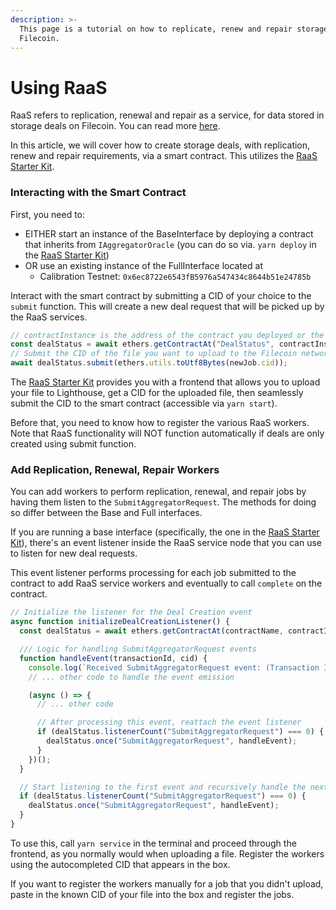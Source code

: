 ```yaml
---
description: >-
  This page is a tutorial on how to replicate, renew and repair storage deals on
  Filecoin.
---
```


# Using RaaS

RaaS refers to replication, renewal and repair as a service, for data stored in storage deals on Filecoin. You can read more [here](../programmatic-storage/raas-interfaces.md).

In this article, we will cover how to create storage deals, with replication, renew and repair requirements, via a smart contract. This utilizes the [RaaS Starter Kit](https://github.com/filecoin-project/raas-starter-kit).

### Interacting with the Smart Contract

First, you need to:

* EITHER start an instance of the BaseInterface by deploying a contract that inherits from `IAggregatorOracle` (you can do so via. `yarn deploy` in the [RaaS Starter Kit](https://github.com/filecoin-project/raas-starter-kit))
* OR use an existing instance of the FullInterface located at
  * Calibration Testnet: `0x6ec8722e6543fB5976a547434c8644b51e24785b`

Interact with the smart contract by submitting a CID of your choice to the `submit` function. This will create a new deal request that will be picked up by the RaaS services.

```javascript
// contractInstance is the address of the contract you deployed or the FullInterface address above.
const dealStatus = await ethers.getContractAt("DealStatus", contractInstance);
// Submit the CID of the file you want to upload to the Filecoin network in the following way.
await dealStatus.submit(ethers.utils.toUtf8Bytes(newJob.cid));
```

The [RaaS Starter Kit](https://github.com/filecoin-project/raas-starter-kit) provides you with a frontend that allows you to upload your file to Lighthouse, get a CID for the uploaded file, then seamlessly submit the CID to the smart contract (accessible via `yarn start`).

Before that, you need to know how to register the various RaaS workers. Note that RaaS functionality will NOT function automatically if deals are only created using submit function.

### Add Replication, Renewal, Repair Workers

You can add workers to perform replication, renewal, and repair jobs by having them listen to the `SubmitAggregatorRequest`. The methods for doing so differ between the Base and Full interfaces.

If you are running a base interface (specifically, the one in the [RaaS Starter Kit](https://github.com/filecoin-project/raas-starter-kit)), there's an event listener inside the RaaS service node that you can use to listen for new deal requests.

This event listener performs processing for each job submitted to the contract to add RaaS service workers and eventually to call `complete` on the contract.

```javascript
// Initialize the listener for the Deal Creation event
async function initializeDealCreationListener() {
  const dealStatus = await ethers.getContractAt(contractName, contractInstance);

  /// Logic for handling SubmitAggregatorRequest events
  function handleEvent(transactionId, cid) {
    console.log(`Received SubmitAggregatorRequest event: (Transaction ID: ${transactionId}, CID: ${cid})`);
    // ... other code to handle the event emission

    (async () => {
      // ... other code

      // After processing this event, reattach the event listener
      if (dealStatus.listenerCount("SubmitAggregatorRequest") === 0) {
        dealStatus.once("SubmitAggregatorRequest", handleEvent);
      }
    })();
  }

  // Start listening to the first event and recursively handle the next events
  if (dealStatus.listenerCount("SubmitAggregatorRequest") === 0) {
    dealStatus.once("SubmitAggregatorRequest", handleEvent);
  }
}
```

To use this, call `yarn service` in the terminal and proceed through the frontend, as you normally would when uploading a file. Register the workers using the autocompleted CID that appears in the box.

If you want to register the workers manually for a job that you didn't upload, paste in the known CID of your file into the box and register the jobs.
